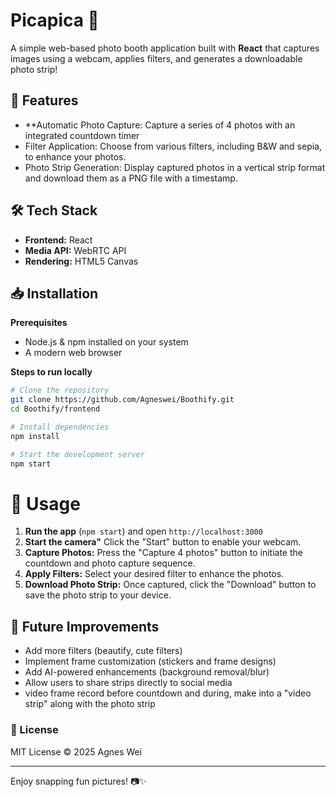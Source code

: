# Picapica 📸

A simple web-based photo booth application built with **React** that captures images using a webcam, applies filters, and generates a downloadable photo strip!

## 🚀 Features
- **Automatic Photo Capture: Capture a series of 4 photos with an integrated countdown timer
- Filter Application: Choose from various filters, including B&W and sepia, to enhance your photos.
- Photo Strip Generation: Display captured photos in a vertical strip format and download them as a PNG file with a timestamp.

## 🛠 Tech Stack
- **Frontend:** React
- **Media API:** WebRTC API
- **Rendering:** HTML5 Canvas

## 📥 Installation
**Prerequisites**
- Node.js & npm installed on your system
- A modern web browser

**Steps to run locally**
```sh
# Clone the repository
git clone https://github.com/Agneswei/Boothify.git
cd Boothify/frontend

# Install dependencies
npm install

# Start the development server
npm start
```

# 📸 Usage
1. **Run the app** (`npm start`) and open `http://localhost:3000`
2. **Start the camera"** Click the "Start" button to enable your webcam.
3. **Capture Photos:** Press the "Capture 4 photos" button to initiate the countdown and photo capture sequence.
4. **Apply Filters:** Select your desired filter to enhance the photos.
5. **Download Photo Strip:** Once captured, click the "Download" button to save the photo strip to your device. 
## 🔧 Future Improvements
- Add more filters (beautify, cute filters)
- Implement frame customization (stickers and frame designs)
- Add AI-powered enhancements (background removal/blur)
- Allow users to share strips directly to social media
- video frame record before countdown and during, make into a "video strip" along with the photo strip


### 📜 License
MIT License © 2025 Agnes Wei

---
Enjoy snapping fun pictures! 📷✨
